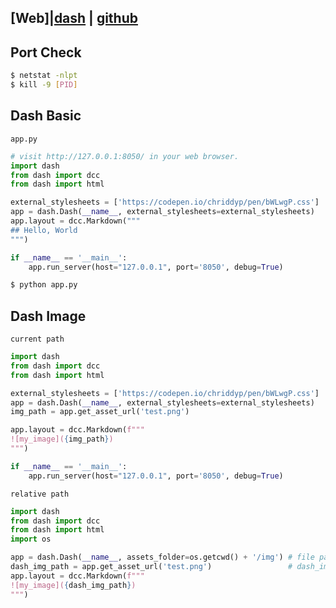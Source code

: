 ## [Web]|[dash](https://dash.plotly.com/) | [github](https://github.com/plotly/dash)

## Port Check
```bash
$ netstat -nlpt
$ kill -9 [PID]
```

## Dash Basic
`app.py`
```python
# visit http://127.0.0.1:8050/ in your web browser.
import dash
from dash import dcc
from dash import html

external_stylesheets = ['https://codepen.io/chriddyp/pen/bWLwgP.css']
app = dash.Dash(__name__, external_stylesheets=external_stylesheets)
app.layout = dcc.Markdown("""
## Hello, World
""")

if __name__ == '__main__':
    app.run_server(host="127.0.0.1", port='8050', debug=True)
```
```bash
$ python app.py
```

## Dash Image
`current path`
```python
import dash
from dash import dcc
from dash import html

external_stylesheets = ['https://codepen.io/chriddyp/pen/bWLwgP.css']
app = dash.Dash(__name__, external_stylesheets=external_stylesheets)
img_path = app.get_asset_url('test.png')

app.layout = dcc.Markdown(f"""
![my_image]({img_path})
""")

if __name__ == '__main__':
    app.run_server(host="127.0.0.1", port='8050', debug=True)
```
`relative path`
```python
import dash
from dash import dcc
from dash import html
import os

app = dash.Dash(__name__, assets_folder=os.getcwd() + '/img') # file path = ./img/test.png 
dash_img_path = app.get_asset_url('test.png')                 # dash_img_path = /assets/test.png
app.layout = dcc.Markdown(f"""
![my_image]({dash_img_path})
""")
```
